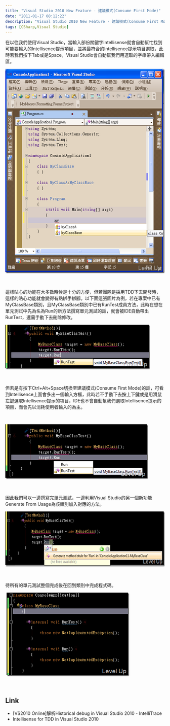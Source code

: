 ```yaml
---
title: "Visual Studio 2010 New Feature - 建議模式(Consume First Mode)"
date: "2011-01-17 08:12:22"
description: "Visual Studio 2010 New Feature - 建議模式(Consume First Mode)"
tags: [CSharp,Visual Studio]
---
```


<p>
	在以往我們使用Visual Studio，當輸入部份關鍵字Intellisense就會自動幫忙找到可能要輸入的Intellisence提示項目，並將最符合的Intellisence提示項目選取，此時若我們按下Tab或是Space，Visual Studio會自動幫我們用選取的字串帶入編輯區。</p>
<p>
	<img alt="image" border="0" height="645" src="\images\posts\20863\image6_thumb.png" style="border-right-width: 0px; border-top-width: 0px; border-bottom-width: 0px; border-left-width: 0px" width="515" /></p>
<p>
	 </p>
<p>
	這樣貼心的功能在大多數時候是十分的方便，但若團隊是採用TDD下去開發時，這樣的貼心功能就會變得有點綁手綁腳。以下面這張圖片為例，若在專案中已有MyClassBase類別，且MyClassBase類別中已有RunTest成員方法，此時在想在單元測試中先為名為Run的新方法撰寫單元測試的話，就會被IDE自動帶出RunTest，還需手動下去刪除修改。</p>
<p>
	<img alt="image" border="0" height="141" src="\images\posts\20863\image_thumb.png" style="border-right-width: 0px; border-top-width: 0px; border-bottom-width: 0px; border-left-width: 0px" width="458" /></p>
<p>
	 </p>
<p>
	但若是有按下Ctrl+Alt+Space切換至建議模式(Consume First Mode)的話，可看到Intellisence上面會多出一個輸入方框，此時若不手動下去按上下鍵或是用滑鼠左鍵選取Intellisence提示的項目，IDE也不會自動幫我們選取Intellisence提示的項目，而會先以消耗使用者輸入的為主。</p>
<p>
	 </p>
<p>
	<img alt="image" border="0" height="173" src="\images\posts\20863\image_thumb_1.png" style="border-right-width: 0px; border-top-width: 0px; border-bottom-width: 0px; border-left-width: 0px" width="452" /></p>
<p>
	 </p>
<p>
	因此我們可以一邊撰寫完單元測試，一邊利用Visual Studio的另一個新功能Generate From Usage為該類別加入對應的方法。</p>
<p>
	<img alt="image" border="0" height="174" src="\images\posts\20863\image_thumb_2.png" style="border-right-width: 0px; border-top-width: 0px; border-bottom-width: 0px; border-left-width: 0px" width="632" /></p>
<p>
	 </p>
<p>
	待所有的單元測試整個完成後在回到類別中完成程式碼。</p>
<p>
	 <img alt="image" border="0" height="264" src="\images\posts\20863\image_thumb_3.png" style="border-right-width: 0px; border-top-width: 0px; border-bottom-width: 0px; border-left-width: 0px" width="388" /></p>
<p>
	 </p>
<h2>
	Link</h2>
<ul>
	<li>
		[VS2010 Online]解析Historical debug in Visual Studio 2010 - IntelliTrace</li>
	<li>
		Intellisense for TDD in Visual Studio 2010</li>
</ul>

